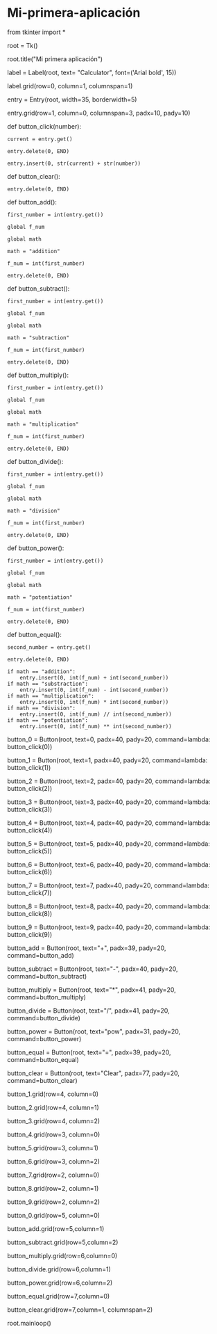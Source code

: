 # Mi-primera-aplicación

from tkinter import *

root = Tk()

root.title("Mi primera aplicación")

label = Label(root, text= "Calculator", font=('Arial bold', 15))

label.grid(row=0, column=1, columnspan=1)

entry = Entry(root, width=35, borderwidth=5)

entry.grid(row=1, column=0, columnspan=3, padx=10, pady=10)

def button_click(number):

    current = entry.get()
    
    entry.delete(0, END)
    
    entry.insert(0, str(current) + str(number))

def button_clear():

    entry.delete(0, END)

def button_add():

    first_number = int(entry.get())
    
    global f_num
    
    global math
    
    math = "addition"
    
    f_num = int(first_number)
    
    entry.delete(0, END)

def button_subtract():
    
    first_number = int(entry.get())
    
    global f_num
    
    global math
    
    math = "subtraction"
    
    f_num = int(first_number)
    
    entry.delete(0, END)

def button_multiply():
    
    first_number = int(entry.get())
    
    global f_num
    
    global math
    
    math = "multiplication"
    
    f_num = int(first_number)
    
    entry.delete(0, END)

def button_divide():
    
    first_number = int(entry.get())
    
    global f_num
    
    global math
    
    math = "division"
    
    f_num = int(first_number)
    
    entry.delete(0, END)

def button_power():
    
    first_number = int(entry.get())
    
    global f_num
    
    global math
    
    math = "potentiation"
    
    f_num = int(first_number)
    
    entry.delete(0, END)

def button_equal():
    
    second_number = entry.get()
    
    entry.delete(0, END)

    if math == "addition":
        entry.insert(0, int(f_num) + int(second_number))
    if math == "substraction":
        entry.insert(0, int(f_num) - int(second_number))
    if math == "multiplication":
        entry.insert(0, int(f_num) * int(second_number))
    if math == "division":
        entry.insert(0, int(f_num) // int(second_number))
    if math == "potentiation":
        entry.insert(0, int(f_num) ** int(second_number))

button_0 = Button(root, text=0, padx=40, pady=20, command=lambda: button_click(0))

button_1 = Button(root, text=1, padx=40, pady=20, command=lambda: button_click(1))

button_2 = Button(root, text=2, padx=40, pady=20, command=lambda: button_click(2))

button_3 = Button(root, text=3, padx=40, pady=20, command=lambda: button_click(3))

button_4 = Button(root, text=4, padx=40, pady=20, command=lambda: button_click(4))

button_5 = Button(root, text=5, padx=40, pady=20, command=lambda: button_click(5))

button_6 = Button(root, text=6, padx=40, pady=20, command=lambda: button_click(6))

button_7 = Button(root, text=7, padx=40, pady=20, command=lambda: button_click(7))

button_8 = Button(root, text=8, padx=40, pady=20, command=lambda: button_click(8))

button_9 = Button(root, text=9, padx=40, pady=20, command=lambda: button_click(9))


button_add = Button(root, text="+", padx=39, pady=20, command=button_add)

button_subtract = Button(root, text="-", padx=40, pady=20, command=button_subtract)

button_multiply = Button(root, text="*", padx=41, pady=20, command=button_multiply)

button_divide = Button(root, text="/", padx=41, pady=20, command=button_divide)

button_power = Button(root, text="pow", padx=31, pady=20, command=button_power)

button_equal = Button(root, text="=", padx=39, pady=20, command=button_equal)

button_clear = Button(root, text="Clear", padx=77, pady=20, command=button_clear)


button_1.grid(row=4, column=0)

button_2.grid(row=4, column=1)

button_3.grid(row=4, column=2)


button_4.grid(row=3, column=0)

button_5.grid(row=3, column=1)

button_6.grid(row=3, column=2)


button_7.grid(row=2, column=0)

button_8.grid(row=2, column=1)

button_9.grid(row=2, column=2)


button_0.grid(row=5, column=0)


button_add.grid(row=5,column=1)

button_subtract.grid(row=5,column=2)

button_multiply.grid(row=6,column=0)

button_divide.grid(row=6,column=1)

button_power.grid(row=6,column=2)

button_equal.grid(row=7,column=0)

button_clear.grid(row=7,column=1, columnspan=2)


root.mainloop()
